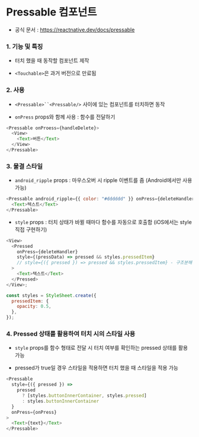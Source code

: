 # Pressable 컴포넌트

- 공식 문서 : https://reactnative.dev/docs/pressable

### 1. 기능 및 특징

- 터치 했을 때 동작할 컴포넌트 제작

- `<Touchable>`은 과거 버전으로 만료됨

### 2. 사용

- ` <Pressable>``<Pressable/> ` 사이에 있는 컴포넌트를 터치하면 동작

- `onPress` props와 함께 사용 : 함수를 전달하기

```js
<Pressable onProess={handleDelete}>
  <View>
    <Text>버튼</Text>
  </View>
</Pressable>
```

### 3. 물결 스타일

- `android_ripple` props : 마우스오버 시 ripple 이벤트를 줌 (Android에서만 사용 가능)

```js
<Pressable android_ripple={{ color: "#dddddd" }} onPress={deleteHandler}>
  <Text>텍스트</Text>
</Pressable>
```

- `style` props : 터치 상태가 바뀔 때마다 함수를 자동으로 호출함 (iOS에서는 style 직접 구현하기)

```js
<View>
  <Pressed
    onPress={deleteHandler}
    style={(pressData) => pressed && styles.pressedItem}
    // style={({ pressed }) => pressed && styles.pressedItem} - 구조분해할당 사용
  >
    <Text>텍스트</Text>
  </Pressed>
</View>;

const styles = StyleSheet.create({
  pressedItem: {
    opacity: 0.5,
  },
});
```

### 4. Pressed 상태를 활용하여 터치 시의 스타일 사용

- `style` props를 함수 형태로 전달 시 터치 여부를 확인하는 pressed 상태를 활용 가능

- pressed가 true일 경우 스타일을 적용하면 터치 했을 때 스타일을 적용 가능

```js
<Pressable
  style={({ pressed }) =>
    pressed
      ? [styles.buttonInnerContainer, styles.pressed]
      : styles.buttonInnerContainer
  }
  onPress={onPress}
>
  <Text>{text}</Text>
</Pressable>
```
